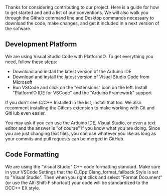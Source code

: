 Thanks for considering contributing to our project. Here is a guide for how to get started and and a list of our conventions. We will also walk you through the Github command line and Desktop commands necessary to download the code, make changes, and get it included in a next version of the sofware.

## Development Platform

We are using Visual Studio Code with PlatformIO. To get everything you need, follow these steps:

* Download and install the latest version of the Arduino IDE
* Download and install the latest version of Visual Studio Code from Microsoft
* Run VSCode and click on the "extensions" icon on the left. Install "PlatformIO IDE for VSCode" and the "Arduino Framework" support

If you don't see C/C++ Installed in the list, install that too. We also recomment installing the Gitlens extension to make working with Git and GitHub even easier.

You may ask if you can use the Arduino IDE, Visual Studio, or even a text editor and the answer is "of course" if you know what you are doing. Since you are just changing text files, you can use whatever you like as long as your commits and pull requests can be merged in GitHub.

## Code Formatting

We are using the "Visual Studio" C++ code formatting standard. Make sure in your VSCode Settings that the C_Cpp:Clang_format_fallback Style is set to "Visual Studio". Then when you right click and select "Format Document" (or use the Alt-Shift-F shortcut) your code will be standardized to the DCC++ EX style.
